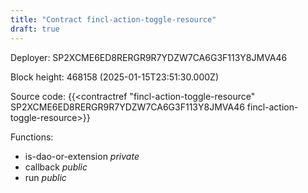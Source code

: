 ```yaml
---
title: "Contract fincl-action-toggle-resource"
draft: true
---
```

Deployer: SP2XCME6ED8RERGR9R7YDZW7CA6G3F113Y8JMVA46


 



Block height: 468158 (2025-01-15T23:51:30.000Z)

Source code: {{<contractref "fincl-action-toggle-resource" SP2XCME6ED8RERGR9R7YDZW7CA6G3F113Y8JMVA46 fincl-action-toggle-resource>}}

Functions:

* is-dao-or-extension _private_
* callback _public_
* run _public_
